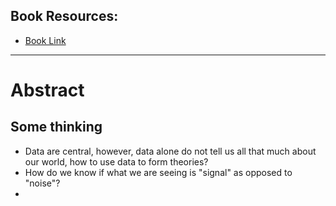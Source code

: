 ## Book Resources: 

- [Book Link](https://books.google.com/books?hl=zh-CN&lr=&id=4L_dCgAAQBAJ&oi=fnd&pg=PP1&dq=Statistics+for+Spatiotemporal+Data+2015&ots=idV_2JNn-X&sig=qTtKbFcFN9TRG57Rk9FEEYi6bhc#v=onepage&q=Statistics%20for%20Spatiotemporal%20Data%202015&f=false)
              
              
____________________________________________________________ 
              
# Abstract
              
              
              
              
## Some thinking 

- Data are central, however, data alone do not tell us all that much about our world, how to use data to form theories? 
- How do we know if what we are seeing is "signal" as opposed to "noise"? 
- 
